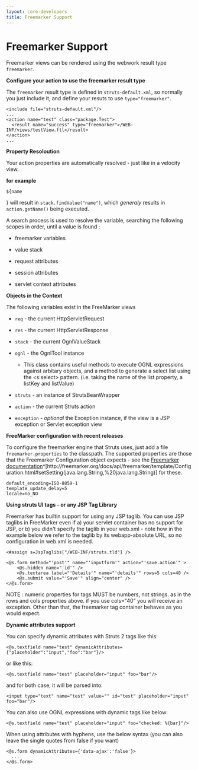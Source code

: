 ```yaml
---
layout: core-developers
title: Freemarker Support
---
```


# Freemarker Support

Freemarker views can be rendered using the webwork result type `freemarker`\.

__Configure your action to use the freemarker result type__

The `freemarker` result type is defined in `struts-default.xml`, so normally you just include it, and define your resuts to use `type="freemarker"`\.


~~~~~~~
<include file="struts-default.xml"/>
...
<action name="test" class="package.Test">
  <result name="success" type="freemarker">/WEB-INF/views/testView.ftl</result>
</action>
...

~~~~~~~

__Property Resoloution__

Your action properties are automatically resolved \- just like in a velocity view\.

**for example**

~~~~~~~
${name
~~~~~~~
\} will result in `stack.findValue("name")`, which _generaly_  results in `action.getName()` being executed\.

A search process is used to resolve the variable, searching the following scopes in order, until a value is found :

+ freemarker variables

+ value stack

+ request attributes

+ session attributes

+ servlet context attributes

__Objects in the Context__

The following variables exist in the FreeMarker views

+ `req` \- the current HttpServletRequest

+ `res` \- the current HttpServletResponse

+ `stack` \- the current OgnlValueStack

+ `ognl` \- the OgnlTool instance

  + This class contains useful methods to execute OGNL expressions against arbitary objects, and a method to generate a select list using the \<s:select\> pattern\. (i\.e\. taking the name of the list property, a listKey and listValue)

+ `struts` \- an instance of StrutsBeanWrapper

+ `action` \- the current Struts action

+ `exception` \- _optional_  the Exception instance, if the view is a JSP exception or Servlet exception view

__FreeMarker configuration with recent releases__

To configure the freemarker engine that Struts uses, just add a file `freemarker.properties` to the classpath\. The supported properties are those that the Freemarker Configuration object expects \- see the [Freemarker documentation](http://freemarker\.org/docs/api/freemarker/template/Configuration\.html\#setSetting(java\.lang\.String,%20java\.lang\.String))^[http://freemarker\.org/docs/api/freemarker/template/Configuration\.html\#setSetting(java\.lang\.String,%20java\.lang\.String)] for these\.


~~~~~~~
default_encoding=ISO-8859-1
template_update_delay=5
locale=no_NO

~~~~~~~

__Using struts UI tags \- or any JSP Tag Library__

Freemarker has builtin support for using any JSP taglib\. You can use JSP taglibs in FreeMarker even if
 a) your servlet container has no support for JSP, or 
 b) you didn't specify the taglib in your web\.xml \- note how in the example below we refer to the taglib by its webapp\-absolute URL, so no configuration in web\.xml is needed\.


~~~~~~~
<#assign s=JspTaglibs["/WEB-INF/struts.tld"] />

<@s.form method="'post'" name="'inputform'" action="'save.action'" >
    <@s.hidden name="'id'" />
    <@s.textarea label="'Details'" name="'details'" rows=5 cols=40 />
    <@s.submit value="'Save'" align="center" />
</@s.form>

~~~~~~~

NOTE : numeric properties for tags MUST be numbers, not strings\. as in the rows and cols properties above\. if you use cols="40" you will receive an exception\. Other than that, the freemarker tag container behaves as you would expect\.

__Dynamic attributes support__

You can specify dynamic attributes with Struts 2 tags like this:


~~~~~~~
<@s.textfield name="test" dynamicAttributes={"placeholder":"input","foo":"bar"}/>

~~~~~~~

or like this:


~~~~~~~
<@s.textfield name="test" placeholder="input" foo="bar"/>

~~~~~~~

and for both case, it will be parsed into:


~~~~~~~
<input type="text" name="test" value="" id="test" placeholder="input" foo="bar"/>

~~~~~~~

You can also use OGNL expressions with dynamic tags like below:


~~~~~~~
<@s.textfield name="test" placeholder="input" foo="checked: %{bar}"/>

~~~~~~~

When using attributes with hyphens, use the below syntax (you can also leave the single quotes from false if you want)


~~~~~~~
<@s.form dynamicAttributes={'data-ajax':'false'}>
  ...
</@s.form>
~~~~~~~
